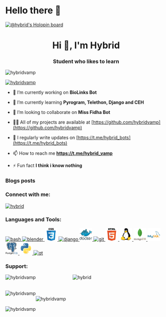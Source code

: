
# Hello there 👋


[![@hybrid's Holopin board](https://holopin.io/api/user/board?user=hybrid)](https://holopin.io/@hybrid)

<h1 align="center">Hi 👋, I'm Hybrid</h1>
<h3 align="center">Student who likes to learn</h3>

<p align="left"> <img src="https://komarev.com/ghpvc/?username=hybridvamp&label=Profile%20views&color=0e75b6&style=flat" alt="hybridvamp" /> </p>

<p align="left"> <a href="https://github.com/ryo-ma/github-profile-trophy"><img src="https://github-profile-trophy.vercel.app/?username=hybridvamp" alt="hybridvamp" /></a> </p>

- 🔭 I’m currently working on **BioLinks Bot**

- 🌱 I’m currently learning **Pyrogram, Telethon, Django and CEH**

- 👯 I’m looking to collaborate on **Miss Fidha Bot**

- 👨‍💻 All of my projects are available at [https://github.com/hybridvamp](https://github.com/hybridvamp)

- 📝 I regularly write updates on [https://t.me/hybrid_bots](https://t.me/hybrid_bots)

- 📫 How to reach me **https://t.me/hybrid_vamp**

- ⚡ Fun fact **I think i know nothing**

### Blogs posts
<!-- BLOG-POST-LIST:START -->
<!-- BLOG-POST-LIST:END -->

<h3 align="left">Connect with me:</h3>
<p align="left">
<a href="https://dev.to/hybrid" target="blank"><img align="center" src="https://raw.githubusercontent.com/rahuldkjain/github-profile-readme-generator/master/src/images/icons/Social/devto.svg" alt="hybrid" height="30" width="40" /></a>
</p>

<h3 align="left">Languages and Tools:</h3>
<p align="left"> <a href="https://www.gnu.org/software/bash/" target="_blank" rel="noreferrer"> <img src="https://www.vectorlogo.zone/logos/gnu_bash/gnu_bash-icon.svg" alt="bash" width="40" height="40"/> </a> <a href="https://www.blender.org/" target="_blank" rel="noreferrer"> <img src="https://download.blender.org/branding/community/blender_community_badge_white.svg" alt="blender" width="40" height="40"/> </a> <a href="https://www.w3schools.com/css/" target="_blank" rel="noreferrer"> <img src="https://raw.githubusercontent.com/devicons/devicon/master/icons/css3/css3-original-wordmark.svg" alt="css3" width="40" height="40"/> </a> <a href="https://www.djangoproject.com/" target="_blank" rel="noreferrer"> <img src="https://cdn.worldvectorlogo.com/logos/django.svg" alt="django" width="40" height="40"/> </a> <a href="https://www.docker.com/" target="_blank" rel="noreferrer"> <img src="https://raw.githubusercontent.com/devicons/devicon/master/icons/docker/docker-original-wordmark.svg" alt="docker" width="40" height="40"/> </a> <a href="https://git-scm.com/" target="_blank" rel="noreferrer"> <img src="https://www.vectorlogo.zone/logos/git-scm/git-scm-icon.svg" alt="git" width="40" height="40"/> </a> <a href="https://www.w3.org/html/" target="_blank" rel="noreferrer"> <img src="https://raw.githubusercontent.com/devicons/devicon/master/icons/html5/html5-original-wordmark.svg" alt="html5" width="40" height="40"/> </a> <a href="https://www.linux.org/" target="_blank" rel="noreferrer"> <img src="https://raw.githubusercontent.com/devicons/devicon/master/icons/linux/linux-original.svg" alt="linux" width="40" height="40"/> </a> <a href="https://www.mongodb.com/" target="_blank" rel="noreferrer"> <img src="https://raw.githubusercontent.com/devicons/devicon/master/icons/mongodb/mongodb-original-wordmark.svg" alt="mongodb" width="40" height="40"/> </a> <a href="https://www.mysql.com/" target="_blank" rel="noreferrer"> <img src="https://raw.githubusercontent.com/devicons/devicon/master/icons/mysql/mysql-original-wordmark.svg" alt="mysql" width="40" height="40"/> </a> <a href="https://www.postgresql.org" target="_blank" rel="noreferrer"> <img src="https://raw.githubusercontent.com/devicons/devicon/master/icons/postgresql/postgresql-original-wordmark.svg" alt="postgresql" width="40" height="40"/> </a> <a href="https://www.python.org" target="_blank" rel="noreferrer"> <img src="https://raw.githubusercontent.com/devicons/devicon/master/icons/python/python-original.svg" alt="python" width="40" height="40"/> </a> <a href="https://www.qt.io/" target="_blank" rel="noreferrer"> <img src="https://upload.wikimedia.org/wikipedia/commons/0/0b/Qt_logo_2016.svg" alt="qt" width="40" height="40"/> </a> </p>

<h3 align="left">Support:</h3>
<p><a href="https://www.buymeacoffee.com/hybridvamp"> <img align="left" src="https://cdn.buymeacoffee.com/buttons/v2/default-yellow.png" height="50" width="210" alt="hybridvamp" /></a><a href="https://ko-fi.com/hybrid"> <img align="left" src="https://cdn.ko-fi.com/cdn/kofi3.png?v=3" height="50" width="210" alt="hybrid" /></a></p><br><br>

<p><img align="left" src="https://github-readme-stats.vercel.app/api/top-langs?username=hybridvamp&show_icons=true&locale=en&layout=compact" alt="hybridvamp" /></p>

<p>&nbsp;<img align="center" src="https://github-readme-stats.vercel.app/api?username=hybridvamp&show_icons=true&locale=en" alt="hybridvamp" /></p>

<p><img align="center" src="https://github-readme-streak-stats.herokuapp.com/?user=hybridvamp&" alt="hybridvamp" /></p>
